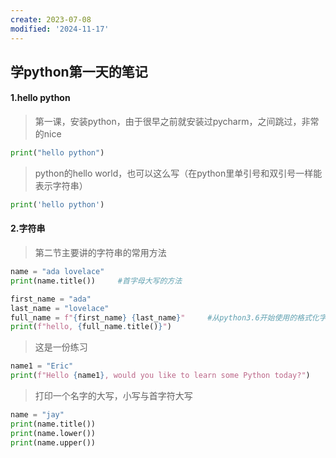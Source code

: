 ```yaml
---
create: 2023-07-08
modified: '2024-11-17'
---
```


## 学python第一天的笔记

#### 1.hello python

> 第一课，安装python，由于很早之前就安装过pycharm，之间跳过，非常的nice

```python
print("hello python")
```

> python的hello world，也可以这么写（在python里单引号和双引号一样能表示字符串）

```python 
print('hello python')
```

#### 2.字符串

> 第二节主要讲的字符串的常用方法

```python
name = "ada lovelace"
print(name.title())		#首字母大写的方法
```

```python
first_name = "ada"
last_name = "lovelace"
full_name = f"{first_name} {last_name}"		#从python3.6开始使用的格式化字符串方法，具体就是将变量放置在括号中，前置f表示格式化字符串
print(f"hello, {full_name.title()}")
```

> 这是一份练习

```python
name1 = "Eric"
print(f"Hello {name1}, would you like to learn some Python today?")
```

> 打印一个名字的大写，小写与首字符大写

```python
name = "jay"
print(name.title())
print(name.lower())
print(name.upper())
```